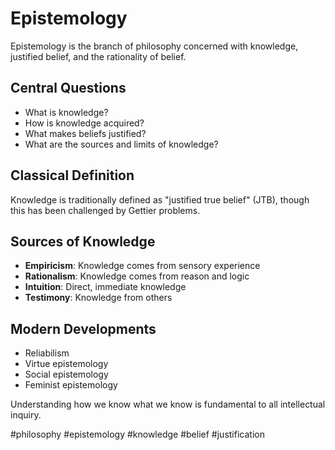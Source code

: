 # Epistemology

Epistemology is the branch of philosophy concerned with knowledge, justified belief, and the rationality of belief.

## Central Questions

- What is knowledge?
- How is knowledge acquired?
- What makes beliefs justified?
- What are the sources and limits of knowledge?

## Classical Definition

Knowledge is traditionally defined as "justified true belief" (JTB), though this has been challenged by Gettier problems.

## Sources of Knowledge

- **Empiricism**: Knowledge comes from sensory experience
- **Rationalism**: Knowledge comes from reason and logic
- **Intuition**: Direct, immediate knowledge
- **Testimony**: Knowledge from others

## Modern Developments

- Reliabilism
- Virtue epistemology
- Social epistemology
- Feminist epistemology

Understanding how we know what we know is fundamental to all intellectual inquiry.

#philosophy #epistemology #knowledge #belief #justification
